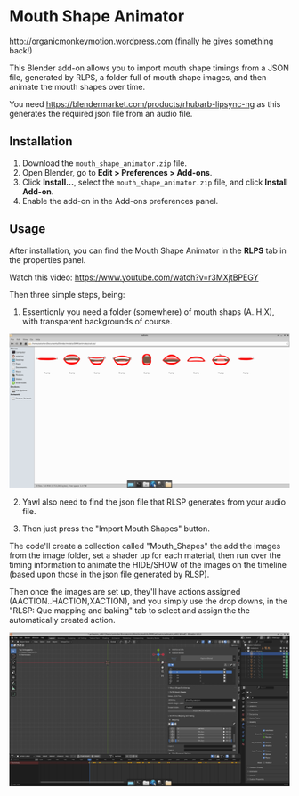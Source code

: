 # Mouth Shape Animator

http://organicmonkeymotion.wordpress.com (finally he gives something back!)

This Blender add-on allows you to import mouth shape timings from a JSON file, generated by RLPS, a folder full of mouth shape images, and then animate the mouth shapes over time.

You need https://blendermarket.com/products/rhubarb-lipsync-ng as this generates the required json file from an audio file.

## Installation
1. Download the `mouth_shape_animator.zip` file.
2. Open Blender, go to **Edit > Preferences > Add-ons**.
3. Click **Install...**, select the `mouth_shape_animator.zip` file, and click **Install Add-on**.
4. Enable the add-on in the Add-ons preferences panel.

## Usage
After installation, you can find the Mouth Shape Animator in the **RLPS** tab in the properties panel.

Watch this video: https://www.youtube.com/watch?v=r3MXjtBPEGY

Then three simple steps, being:

1. Essentionly you need a folder (somewhere) of mouth shaps (A..H,X), with transparent backgrounds of course.

![Alt text](/figures/mouth_shapes.png "Example mouth shapes, scratch out your'e own by all means")

2. Yawl also need to find the json file that RLSP generates from your audio file.

3. Then just press the "Import Mouth Shapes" button.

The code'll create a collection called "Mouth_Shapes" the add the images from the image folder, set a shader up for each material, then run over the timing information to animate the HIDE/SHOW of the images on the timeline (based upon those in the json file generated by RLSP).

Then once the images are set up, they'll have actions assigned (AACTION..HACTION,XACTION), and you simply use the drop downs, in the "RLSP: Que mapping and baking" tab to select and assign the the automatically created action.

![Alt text](/figures/action_assignment.png "The auto-generated actions post assignment")